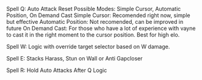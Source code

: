 
Spell Q: Auto Attack Reset
Possible Modes: Simple Cursor, Automatic Position, On Demand Cast
Simple Cursor: Recomended right now, simple but effective
Automatic Position: Not recomended, can be improved in future
On Demand Cast: For those who have a lot of experience with vayne to cast it in the right moment to the cursor position. Best for high elo.

Spell W: Logic with override target selector based on W damage.

Spell E: Stacks Harass, Stun on Wall or Anti Gapcloser

Spell R: Hold Auto Attacks After Q Logic

